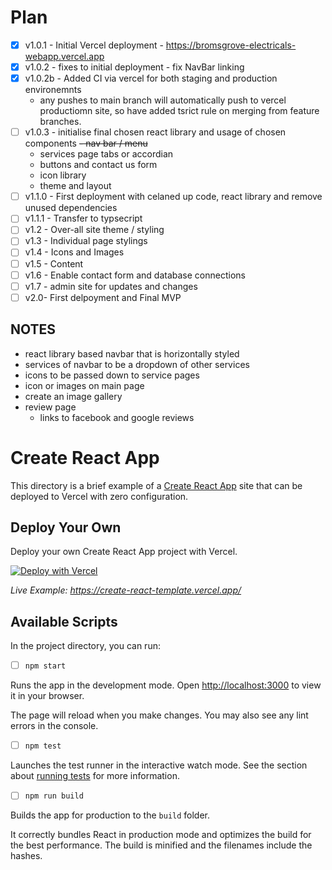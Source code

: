 # Plan 

- [x] v1.0.1 - Initial Vercel deployment - https://bromsgrove-electricals-webapp.vercel.app
- [x] v1.0.2 - fixes to initial deployment - fix NavBar linking
- [x] v1.0.2b - Added CI via vercel for both staging and production environemnts 
  - any pushes to main branch will automatically push to vercel productiomn site, so have added tsrict rule on merging from feature branches. 
- [ ] v1.0.3 - initialise final chosen react library and usage of chosen components 
  ~~- nav bar / menu~~ 
  - services page tabs or accordian 
  - buttons and contact us form 
  - icon library 
  - theme and layout 
- [ ] v1.1.0 - First deployment with celaned up code, react library and remove unused dependencies  
- [ ] v1.1.1 - Transfer to typsecript 
- [ ] v1.2 - Over-all site theme / styling 
- [ ] v1.3 - Individual page stylings 
- [ ] v1.4 - Icons and Images 
- [ ] v1.5 - Content 
- [ ] v1.6 - Enable contact form and database connections 
- [ ] v1.7 - admin site for updates and changes 
- [ ] v2.0-  First delpoyment and Final MVP

## NOTES 
- react library based navbar that is horizontally styled 
- services of navbar to be a dropdown of other services
- icons to be passed down to service pages 
- icon or images on main page 
- create an image gallery
- review page 
  - links to facebook and google reviews


# Create React App

This directory is a brief example of a [Create React App](https://github.com/facebook/create-react-app) site that can be deployed to Vercel with zero configuration.

## Deploy Your Own

Deploy your own Create React App project with Vercel.

[![Deploy with Vercel](https://vercel.com/button)](https://vercel.com/new/clone?repository-url=https://github.com/vercel/vercel/tree/main/examples/create-react-app&template=create-react-app)

_Live Example: https://create-react-template.vercel.app/_

## Available Scripts

In the project directory, you can run:

- [ ] `npm start`

Runs the app in the development mode. Open [http://localhost:3000](http://localhost:3000) to view it in your browser.

The page will reload when you make changes. You may also see any lint errors in the console.

- [ ] `npm test`

Launches the test runner in the interactive watch mode. See the section about [running tests](https://facebook.github.io/create-react-app/docs/running-tests) for more information.

- [ ] `npm run build`

Builds the app for production to the `build` folder.

It correctly bundles React in production mode and optimizes the build for the best performance. The build is minified and the filenames include the hashes.
